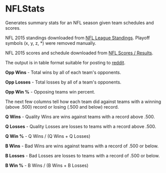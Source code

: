 # NFLStats
Generates summary stats for an NFL season given team schedules and scores.

NFL 2015 standings downloaded from [NFL League Standings](http://www.nfl.com/standings?category=league).
Playoff symbols (x, y, z, *) were removed manually.

NFL 2015 scores and schedule downloaded from [NFL Scores / Results](http://www.scoreboard.com/nfl/results/).

The output is in table format suitable for posting to [reddit](https://www.reddit.com/).

**Opp Wins** - Total wins by all of each team's opponents.

**Opp Losses** - Total losses by all of a team's opponents.

**Opp Win %** - Opposing teams win percent.

The next few columns tell how each team did against teams with a winning (above .500) record or losing (.500 and below) record.

**Q Wins** - Quality Wins are wins against teams with a record above .500.

**Q Losses** - Quality Losses are losses to teams with a record above .500.

**Q Win %** - Q Wins / (Q Wins + Q Losses)

**B Wins** - Bad Wins are wins against teams with a record of .500 or below.

**B Losses** - Bad Losses are losses to teams with a record of .500 or below.

**B Win %** - B Wins / (B Wins + B Losses)
